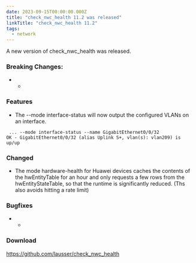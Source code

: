 ```yaml
---
date: 2023-09-15T00:00:00.000Z
title: "check_nwc_health 11.2 was released"
linkTitle: "check_nwc_health 11.2"
tags:
  - network
---
```

A new version of check_nwc_health was released.
### Breaking Changes:
* -
### Features
* The \-\-mode interface-status will now output the configured VLANs on an interface.
```
 ... --mode interface-status --name GigabitEthernet0/0/32
OK - GigabitEthernet0/0/32 (alias Uplink S+, vlan(s): vlan209) is up/up
```

### Changed
* The mode hardware-health for Huawei devices caches the contents of the hwEntityTable for an hour and only requests a few rows from the hwEntityStateTable, so that the runtime is significantly reduced. (Ths also avoids hitting a rate limit)
### Bugfixes
* -
### Download
<https://github.com/lausser/check_nwc_health>

